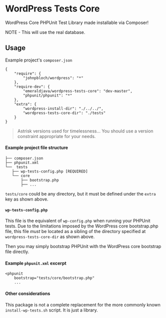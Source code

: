 # WordPress Tests Core

WordPress Core PHPUnit Test Library made installable via Composer!

NOTE - This will use the real database.

## Usage

Example project's `composer.json`
```
{
    "require": {
        "johnpbloch/wordpress": "*"
    },
    "require-dev": {
        "emeraldjava/wordpress-tests-core": "dev-master",
        "phpunit/phpunit": "*"
    },
    "extra": {
        "wordpress-install-dir": "./../../",
        "wordpress-tests-core-dir": "./tests"
    }
}
```
> Astrisk versions used for timelessness... You should use a version constraint appropriate for your needs.

#### Example project file structure
```
├── composer.json
├── phpunit.xml
└──  tests
   ├── wp-tests-config.php [REQUIRED]
   └── core
       ├── bootstrap.php
       ├── ...
```
`tests/core` could be any directory, but it must be defined under the `extra` key as shown above.

#### `wp-tests-config.php`

This file is the equivalent of `wp-config.php` when running your PHPUnit tests.  Due to the limitations imposed by the WordPress core bootstrap.php file, this file *must* be located as a sibling of the directory specified at `wordpress-tests-core-dir` as shown above.

Then you may simply bootstrap PHPUnit with the WordPress core bootstrap file directly.

#### Example `phpunit.xml` excerpt
```
<phpunit
	bootstrap="tests/core/bootstrap.php"
	...
```

#### Other considerations

This package is not a complete replacement for the more commonly known `install-wp-tests.sh` script.  It is just a library.
